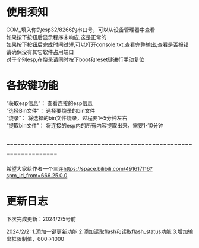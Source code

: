 # 使用须知
COM_填入你的esp32/8266的串口号，可以从设备管理器中查看<br>
如果按下按钮后显示程序未响应,这是正常的<br>
如果按下按钮后完成时间过短,可以打开console.txt,查看完整输出,查看是否报错<br>
请确保没有其它软件占用端口<br>
对于个别esp,在烧录请同时按下boot和reset键进行手动复位<br>

# 各按键功能
“获取esp信息”：
            查看连接的esp信息<br>
“选择Bin文件”：
            选择要烧录的bin文件<br>
“烧录”：
      将选择的bin文件烧录，过程要1~5分钟左右<br>
“提取bin文件”：
            将连接的esp内的所有内容提取出来，需要1-10分钟

## -----------------------------------------------------------------
希望大家给作者一个三连<a>https://space.bilibili.com/491617116?spm_id_from=666.25.0.0</a>

# 更新日志

下次完成更新：2024/2/5号前

2024/2/2:
1.添加一键更新功能
2.添加读取flash和读取flash_status功能
3.增加输出框限制值，600->1000
